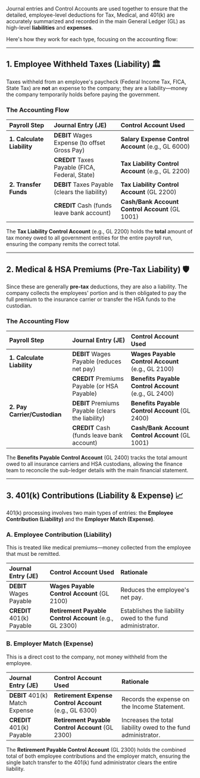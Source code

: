 Journal entries and Control Accounts are used together to ensure that the detailed, employee-level deductions for Tax, Medical, and 401(k) are accurately summarized and recorded in the main General Ledger (GL) as high-level **liabilities** and **expenses**.

Here's how they work for each type, focusing on the accounting flow:

***

## 1. Employee Withheld Taxes (Liability) 🏛️

Taxes withheld from an employee's paycheck (Federal Income Tax, FICA, State Tax) are **not** an expense to the company; they are a liability—money the company temporarily holds before paying the government.

### The Accounting Flow

| Payroll Step | Journal Entry (JE) | Control Account Used |
| :--- | :--- | :--- |
| **1. Calculate Liability** | **DEBIT** Wages Expense (to offset Gross Pay) | **Salary Expense Control Account** (e.g., GL 6000) |
| | **CREDIT** Taxes Payable (FICA, Federal, State) | **Tax Liability Control Account** (e.g., GL 2200) |
| **2. Transfer Funds** | **DEBIT** Taxes Payable (clears the liability) | **Tax Liability Control Account** (GL 2200) |
| | **CREDIT** Cash (funds leave bank account) | **Cash/Bank Account Control Account** (GL 1001) |

The **Tax Liability Control Account** (e.g., GL 2200) holds the **total** amount of tax money owed to all government entities for the entire payroll run, ensuring the company remits the correct total.

---

## 2. Medical & HSA Premiums (Pre-Tax Liability) 🛡️

Since these are generally **pre-tax** deductions, they are also a liability. The company collects the employees' portion and is then obligated to pay the full premium to the insurance carrier or transfer the HSA funds to the custodian.

### The Accounting Flow

| Payroll Step | Journal Entry (JE) | Control Account Used |
| :--- | :--- | :--- |
| **1. Calculate Liability** | **DEBIT** Wages Payable (reduces net pay) | **Wages Payable Control Account** (e.g., GL 2100) |
| | **CREDIT** Premiums Payable (or HSA Payable) | **Benefits Payable Control Account** (e.g., GL 2400) |
| **2. Pay Carrier/Custodian**| **DEBIT** Premiums Payable (clears the liability) | **Benefits Payable Control Account** (GL 2400) |
| | **CREDIT** Cash (funds leave bank account) | **Cash/Bank Account Control Account** (GL 1001) |

The **Benefits Payable Control Account** (GL 2400) tracks the total amount owed to all insurance carriers and HSA custodians, allowing the finance team to reconcile the sub-ledger details with the main financial statement.

---

## 3. 401(k) Contributions (Liability & Expense) 📈

401(k) processing involves two main types of entries: the **Employee Contribution (Liability)** and the **Employer Match (Expense)**.

### A. Employee Contribution (Liability)

This is treated like medical premiums—money collected from the employee that must be remitted.

| Journal Entry (JE) | Control Account Used | Rationale |
| :--- | :--- | :--- |
| **DEBIT** Wages Payable | **Wages Payable Control Account** (GL 2100) | Reduces the employee's net pay. |
| **CREDIT** 401(k) Payable | **Retirement Payable Control Account** (e.g., GL 2300) | Establishes the liability owed to the fund administrator. |

### B. Employer Match (Expense)

This is a direct cost to the company, not money withheld from the employee.

| Journal Entry (JE) | Control Account Used | Rationale |
| :--- | :--- | :--- |
| **DEBIT** 401(k) Match Expense | **Retirement Expense Control Account** (e.g., GL 6300) | Records the expense on the Income Statement. |
| **CREDIT** 401(k) Payable | **Retirement Payable Control Account** (GL 2300) | Increases the total liability owed to the fund administrator. |

The **Retirement Payable Control Account** (GL 2300) holds the combined total of both employee contributions and the employer match, ensuring the single batch transfer to the 401(k) fund administrator clears the entire liability.